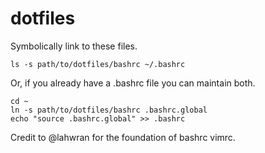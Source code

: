 dotfiles
========
Symbolically link to these files.

```
ls -s path/to/dotfiles/bashrc ~/.bashrc
```

Or, if you already have a .bashrc file you can maintain both.

```
cd ~
ln -s path/to/dotfiles/bashrc .bashrc.global
echo "source .bashrc.global" >> .bashrc
```

Credit to @lahwran for the foundation of bashrc vimrc.
